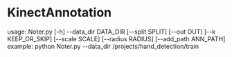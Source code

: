 # KinectAnnotation

usage: Noter.py [-h] --data_dir DATA_DIR [--split SPLIT] [--out OUT]
                [--k KEEP_OR_SKIP] [--scale SCALE] [--radius RADIUS]
                [--add_path ANN_PATH]
example:
python Noter.py --data_dir /projects/hand_detection/train
